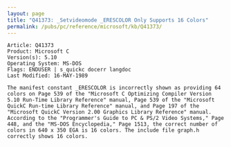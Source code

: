 ```yaml
---
layout: page
title: "Q41373: _Setvideomode _ERESCOLOR Only Supports 16 Colors"
permalink: /pubs/pc/reference/microsoft/kb/Q41373/
---
```


	Article: Q41373
	Product: Microsoft C
	Version(s): 5.10
	Operating System: MS-DOS
	Flags: ENDUSER | s_quickc docerr langdoc
	Last Modified: 16-MAY-1989
	
	The manifest constant _ERESCOLOR is incorrectly shown as providing 64
	colors on Page 539 of the "Microsoft C Optimizing Compiler Version
	5.10 Run-Time Library Reference" manual, Page 539 of the "Microsoft
	QuickC Run-time Library Reference" manual, and Page 197 of the
	"Microsoft QuickC Version 2.00 Graphics Library Reference" manual.
	According to the "Programmer's Guide to PC & PS/2 Video Systems," Page
	448, and the "MS-DOS Encyclopedia," Page 1513, the correct number of
	colors in 640 x 350 EGA is 16 colors. The include file graph.h
	correctly shows 16 colors.
